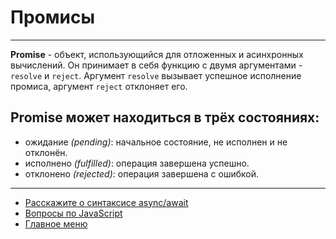 # Промисы

---

**Promise** - объект, использующийся для отложенных и асинхронных вычислений. Он принимает в себя функцию с двумя аргументами - `resolve` и `reject`. Aргумент `resolve` вызывает успешное исполнение промиса, аргумент `reject` отклоняет его.

## Promise может находиться в трёх состояниях:

- ожидание _(pending)_: начальное состояние, не исполнен и не отклонён.
- исполнено _(fulfilled)_: операция завершена успешно.
- отклонено _(rejected)_: операция завершена с ошибкой.

---

- [Расскажите о синтаксисе async/await](./asyncawait.md)
- [Вопросы по JavaScript](../javaScript.md)
- [Главное меню](../../README.md)
